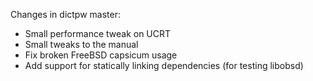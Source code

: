 Changes in dictpw master:

- Small performance tweak on UCRT
- Small tweaks to the manual
- Fix broken FreeBSD capsicum usage
- Add support for statically linking dependencies (for testing libobsd)

